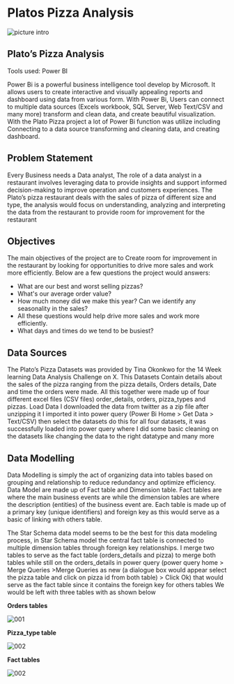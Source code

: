 # Platos Pizza Analysis
![picture intro](https://github.com/AsuquoGabby/Platos-Pizza-Analysis/blob/main/picture%20intro.png)

## Plato’s Pizza Analysis
Tools used: Power BI

Power Bi is a powerful business intelligence tool develop by Microsoft. It allows users to create interactive and visually appealing reports and dashboard using data from various form. With Power Bi, Users can connect to multiple data sources (Excels workbook, SQL Server, Web Text/CSV and many more) transform and clean data, and create beautiful visualization. With the Plato Pizza project a lot of Power Bi function was utilize including Connecting to a data source transforming and cleaning data, and creating dashboard.
## Problem Statement
Every Business needs a Data analyst, The role of a data analyst in a restaurant involves leveraging data to provide insights and support informed decision-making to improve operation and customers experiences. The Plato’s pizza restaurant deals with the sales of pizza of different size and type, the analysis would focus on understanding, analyzing and interpreting the data from the restaurant to provide room for improvement for the restaurant 

## Objectives 
The main objectives of the project are to Create room for improvement in the restaurant by looking for opportunities to drive more sales and work more efficiently. Below are a few questions the project would answers:
* What are our best and worst selling pizzas? 
* What's our average order value? 
* How much money did we make this year? Can we identify any seasonality in the sales?
* All these questions would help drive more sales and work more efficiently.
* What days and times do we tend to be busiest?
## Data Sources
The Plato’s Pizza Datasets was provided by Tina Okonkwo for the 14 Week learning Data Analysis Challenge on X. This Datasets Contain details about the sales of the pizza ranging from the pizza details, Orders details, Date and time the orders were made. All this together were made up of four different excel files (CSV files) order_details, orders, pizza_types and pizzas.
Load Data 
I downloaded the data from twitter as a zip file after unzipping it I imported it into power query (Power Bi Home > Get Data > Text/CSV) then select the datasets do this for all four datasets, it was successfully loaded into power query where I did some basic cleaning on the datasets like changing the data to the right datatype and many more 
## Data Modelling
Data Modelling is simply the act of organizing data into tables based on grouping and relationship to reduce redundancy and optimize efficiency.  Data Model are made up of Fact table and Dimension table. Fact tables are where the main business events are while the dimension tables are where the description (entities) of the business event are. Each table is made up of a primary key (unique identifiers) and foreign key as this would serve as a basic of linking with others table.

The Star Schema data model seems to be the best for this data modeling process, in Star Schema model the central fact table is connected to multiple dimension tables through foreign key relationships. I merge two tables to serve as the fact table (orders_details and pizza) to merge both tables while still on the orders_details in power query (power query home > Merge Queries >Merge Queries as new (a dialogue box would appear select the pizza table and click on pizza id from both table) > Click Ok) that would serve as the fact table since it contains the foreign key for others tables 
We would be left with three tables with as shown below

**Orders tables**

![001](https://github.com/AsuquoGabby/Platos-Pizza-Analysis/blob/main/01.png)

**Pizza_type table** 

![002](https://github.com/AsuquoGabby/Platos-Pizza-Analysis/blob/main/02.png)

**Fact tables**

![002](https://github.com/AsuquoGabby/Platos-Pizza-Analysis/blob/main/03.png)
